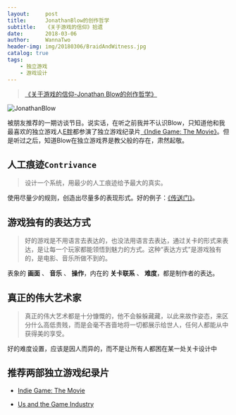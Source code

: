 ```yaml
---
layout:     post
title:      JonathanBlow的创作哲学
subtitle:   《关于游戏的信仰》拾遗
date:       2018-03-06
author:     WannaTwo
header-img: img/20180306/BraidAndWitness.jpg
catalog: true
tags:
    - 独立游戏
    - 游戏设计
---
```


> [《关于游戏的信仰-Jonathan Blow的创作哲学》](https://www.g-cores.com/volumes/95312)


![JonathanBlow](https://alioss.g-cores.com/uploads/timeline/a3417a10-3ca5-41fd-ab54-5ce334399878_limit.png)


被朋友推荐的一期访谈节目。说实话，在听之前我并不认识Blow，只知道他和我最喜欢的独立游戏人[E胖](https://en.wikipedia.org/wiki/Edmund_McMillen)都参演了独立游戏纪录片[《Indie Game: The Movie》](http://store.steampowered.com/app/207080/Indie_Game_The_Movie/)。但是听过之后，知道Blow在独立游戏界是教父般的存在，肃然起敬。


## 人工痕迹`Contrivance`

> 设计一个系统，用最少的人工痕迹给予最大的真实。

使用尽量少的规则，创造出尽量多的表现形式。好的例子：[《传送门》](https://en.wikipedia.org/wiki/Portal_2)。

## 游戏独有的表达方式

> 好的游戏是不用语言去表达的，也没法用语言去表达，通过关卡的形式来表达，是让每一个玩家都能领悟到魅力的方式。这种“表达方式”是游戏独有的，是电影、音乐所做不到的。

表象的 **画面** 、 **音乐** 、 **操作**，内在的 **关卡联系** 、 **难度**，都是制作者的表达。

## 真正的伟大艺术家

> 真正的伟大艺术都是十分慷慨的，他不会躲躲藏藏，以此来故作姿态，来区分什么高低贵贱，而是会毫不吝啬地将一切都展示给世人，任何人都能从中获得美的享受。

好的难度设置，应该是因人而异的，而不是让所有人都困在某一处关卡设计中

## 推荐两部独立游戏纪录片

- [Indie Game: The Movie](http://store.steampowered.com/app/207080/Indie_Game_The_Movie/)

- [Us and the Game Industry](http://store.steampowered.com/app/360290/Us_and_the_Game_Industry/)
